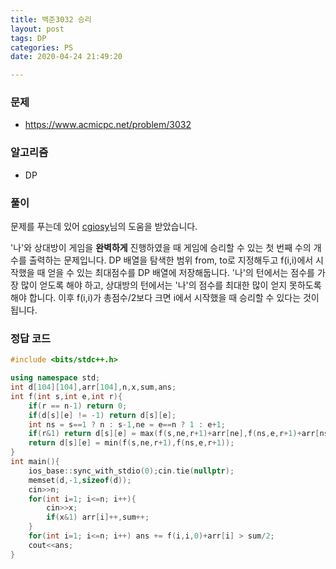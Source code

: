 ```yaml
---
title: 백준3032 승리
layout: post
tags: DP
categories: PS
date: 2020-04-24 21:49:20

--- 
```

###  **문제** 
* https://www.acmicpc.net/problem/3032

###  **알고리즘** 
* DP

###  **풀이**
문제를 푸는데 있어 [cgiosy](https://www.acmicpc.net/user/cgiosy)님의 도움을 받았습니다.

'나'와 상대방이 게임을 **완벽하게** 진행하였을 때 게임에 승리할 수 있는 첫 번째 수의 개수를 출력하는 문제입니다. DP 배열을 탐색한 범위 from, to로 지정해두고 f(i,i)에서 시작했을 때 얻을 수 있는 최대점수를 DP 배열에 저장해둡니다. '나'의 턴에서는 점수를 가장 많이 얻도록 해야 하고, 상대방의 턴에서는 '나'의 점수를 최대한 많이 얻지 못하도록 해야 합니다. 이후 f(i,i)가 총점수/2보다 크면 i에서 시작했을 때 승리할 수 있다는 것이 됩니다.

### 정답 코드
``` c++
#include <bits/stdc++.h>

using namespace std;
int d[104][104],arr[104],n,x,sum,ans;
int f(int s,int e,int r){
    if(r == n-1) return 0;
    if(d[s][e] != -1) return d[s][e];
    int ns = s==1 ? n : s-1,ne = e==n ? 1 : e+1;
    if(r&1) return d[s][e] = max(f(s,ne,r+1)+arr[ne],f(ns,e,r+1)+arr[ns]);
    return d[s][e] = min(f(s,ne,r+1),f(ns,e,r+1));
}
int main(){
    ios_base::sync_with_stdio(0);cin.tie(nullptr);
    memset(d,-1,sizeof(d));
    cin>>n;
    for(int i=1; i<=n; i++){
        cin>>x;
        if(x&1) arr[i]++,sum++;
    }
    for(int i=1; i<=n; i++) ans += f(i,i,0)+arr[i] > sum/2;
    cout<<ans;
}
```